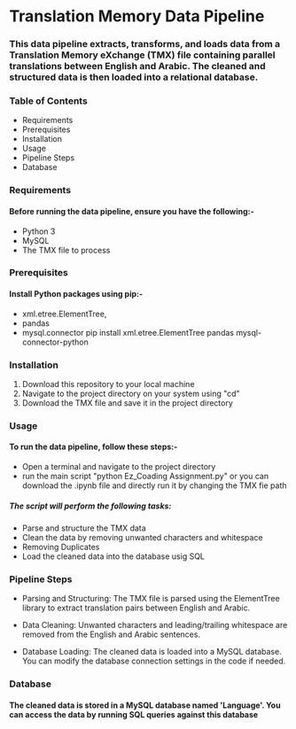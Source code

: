 # Translation Memory Data Pipeline

### This data pipeline extracts, transforms, and loads data from a Translation Memory eXchange (TMX) file containing parallel translations between English and Arabic. The cleaned and structured data is then loaded into a relational database.

### Table of Contents
- Requirements
- Prerequisites
- Installation
- Usage
- Pipeline Steps
- Database

### Requirements
#### Before running the data pipeline, ensure you have the following:-
- Python 3
- MySQL
- The TMX file to process

### Prerequisites
#### Install Python packages using pip:-
- xml.etree.ElementTree,
- pandas
- mysql.connector
pip install xml.etree.ElementTree pandas mysql-connector-python

### Installation
1. Download this repository to your local machine
2. Navigate to the project directory on your system using "cd"
3. Download the TMX file and save it in the project directory

### Usage
#### To run the data pipeline, follow these steps:-
- Open a terminal and navigate to the project directory
- run the main script "python Ez_Coading Assignment.py" or you can download the .ipynb file and directly run it by changing the TMX fie path
##### The script will perform the following tasks:
- Parse and structure the TMX data
- Clean the data by removing unwanted characters and whitespace
- Removing Duplicates
- Load the cleaned data into the database usig SQL

### Pipeline Steps

- Parsing and Structuring: The TMX file is parsed using the ElementTree library to extract translation pairs between English and Arabic.

- Data Cleaning: Unwanted characters and leading/trailing whitespace are removed from the English and Arabic sentences.

- Database Loading: The cleaned data is loaded into a MySQL database. You can modify the database connection settings in the code if needed.

### Database
#### The cleaned data is stored in a MySQL database named 'Language'. You can access the data by running SQL queries against this database






